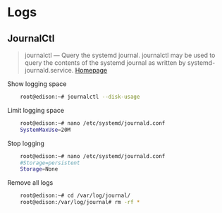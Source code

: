 Logs
==

## JournalCtl

> journalctl — Query the systemd journal. journalctl may be used to query the contents of the systemd journal as written by systemd-journald.service. [Homepage](https://www.freedesktop.org/software/systemd/man/journalctl.html)

Show logging space

```sh
    root@edison:~# journalctl --disk-usage
```

Limit logging space

```sh
    root@edison:~# nano /etc/systemd/journald.conf
    SystemMaxUse=20M
```

 Stop logging

```sh
    root@edison:~# nano /etc/systemd/journald.conf
    #Storage=persistent
    Storage=None
```

Remove all logs

```sh
    root@edison:~# cd /var/log/journal/
    root@edison:/var/log/journal# rm -rf *
```

